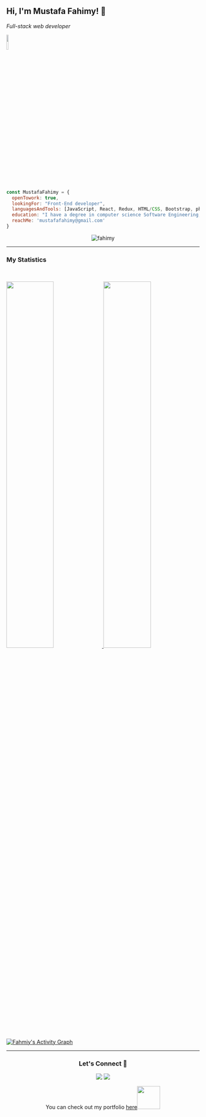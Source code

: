 <h2> Hi, I'm Mustafa Fahimy! 👋</h2>

*Full-stack web developer*

<img src="./About Me.gif" width="10%" >

```javascript
const MustafaFahimy = {
  openTowork: true,
  lookingFor: "Front-End developer",
  languagesAndTools: [JavaScript, React, Redux, HTML/CSS, Bootstrap, php, Laravel, MySQL, Java, Git, Gihub],
  education: "I have a degree in computer science Software Engineering, Currently I’m studying at Microverse.",
  reachMe: 'mustafafahimy@gmail.com'
}
```

<p align="center"> <img src="https://komarev.com/ghpvc/?username=fahimy143&label=Profile%20views&color=1c1c1c&style=flat" alt="fahimy" /> </p>

--- 
### My Statistics
<br/>

<p align="left">
  <a href="https://github.com/fahimy143/">
  <img width="49.5%" src="https://github-readme-stats.vercel.app/api?username=fahimy143&show_icons=true&theme=algolia&hide_border=true" />
    <img width="49.5%" src="https://github-readme-streak-stats.herokuapp.com/?user=fahimy143&theme=algolia&hide_border=true" />
  </a>
</p>
<br>


[![Fahmiy's Activity Graph](https://activity-graph.herokuapp.com/graph?username=fahimy143&custom_title=Fahimy%27s%20Contribution%20Graph&theme=react-dark&hide_border=true&line=d1a01f&point=c58545)](https://github.com/fahimy143/)

---

<h3 align="center">Let's Connect 🤝</h3>
<div align="center">
<a target="_blank"
href="https://www.linkedin.com/in/mustafa-fahimy-307566236/"><img
src="https://img.shields.io/badge/-LinkedIn-0077b5?style=for-the-badge&logo=LinkedIn&logoColor=white"></img></a> <a target="_blank"
href="https://twitter.com/MustafaFahimy"><img
src="https://img.shields.io/badge/-Twitter-1DA1F2?style=for-the-badge&logo=Twitter&logoColor=white"></img></a>
<div/>

<p>You can check out my portfolio <a href="https://fahimy143.github.io/Portfolio//My_Portfolio/">here</a><img src="https://media.giphy.com/media/cKPse5DZaptID3YAMK/giphy.gif" width="60"></p>
